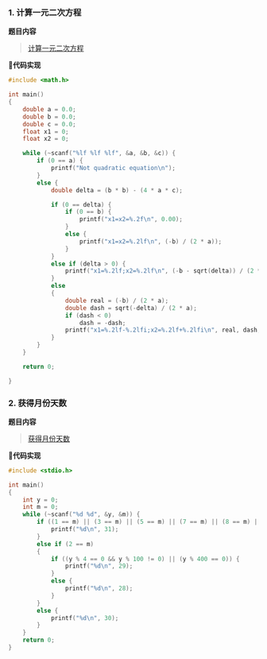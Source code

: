 ### 1. 计算一元二次方程

**题目内容**

>[计算一元二次方程](https://www.nowcoder.com/practice/7da524bb452441b2af7e64545c38dc26?tpId=107&&tqId=33334&rp=1&ru=/ta/beginner-programmers&qru=/ta/beginner-programmers/question-ranking)

**📝代码实现**

```c
#include <math.h>

int main()
{
	double a = 0.0;
	double b = 0.0;
	double c = 0.0;
	float x1 = 0;
	float x2 = 0;

	while (~scanf("%lf %lf %lf", &a, &b, &c)) {
		if (0 == a) {
			printf("Not quadratic equation\n");
		}
		else {
			double delta = (b * b) - (4 * a * c);

			if (0 == delta) {
				if (0 == b) {
					printf("x1=x2=%.2f\n", 0.00);
				}
				else {
					printf("x1=x2=%.2lf\n", (-b) / (2 * a));
				}
			}
			else if (delta > 0) {
				printf("x1=%.2lf;x2=%.2lf\n", (-b - sqrt(delta)) / (2 * a), (-b + sqrt(delta)) / (2 * a));
			}
			else
			{
				double real = (-b) / (2 * a);
				double dash = sqrt(-delta) / (2 * a);
				if (dash < 0)
					dash = -dash;
				printf("x1=%.2lf-%.2lfi;x2=%.2lf+%.2lfi\n", real, dash, real, dash);
			}
		}
	}

	return 0;

}
```



### 2. 获得月份天数

**题目内容**

>[获得月份天数](https://www.nowcoder.com/practice/13aeae34f8ed4697960f7cfc80f9f7f6?tpId=107&&tqId=33335&rp=1&ru=/ta/beginner-programmers&qru=/ta/beginner-programmers/question-ranking)

**📝代码实现**

```c
#include <stdio.h>

int main()
{
	int y = 0;
	int m = 0;
	while (~scanf("%d %d", &y, &m)) {
		if ((1 == m) || (3 == m) || (5 == m) || (7 == m) || (8 == m) || (10 == m) || (12 == m)) {
			printf("%d\n", 31);
		}
		else if (2 == m)
		{
			if ((y % 4 == 0 && y % 100 != 0) || (y % 400 == 0)) {
				printf("%d\n", 29);
			}
			else {
				printf("%d\n", 28);
			}
		}
		else {
			printf("%d\n", 30);
		}
	}
	return 0;
}
```

